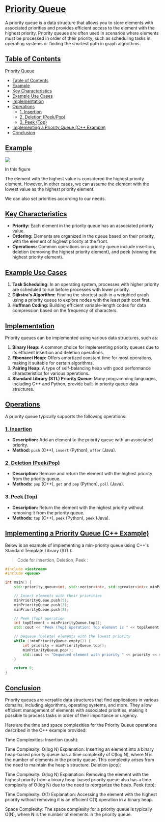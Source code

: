 # [Priority Queue](#priority-queue)

A priority queue is a data structure that allows you to store elements with associated priorities and provides efficient access to the element with the highest priority. Priority queues are often used in scenarios where elements must be processed in order of their priority, such as scheduling tasks in operating systems or finding the shortest path in graph algorithms.

## [Table of Contents](#table-of-contents)

[Priority Queue](#priority-queue)
- [Table of Contents](#table-of-contents)
- [Example](#example)
- [Key Characteristics](#key-characteristics)
- [Example Use Cases](#example-use-cases)
- [Implementation](#implementation)
- [Operations](#operations)
  - [1. Insertion](#1-insertion)
  - [2. Deletion (Peek/Pop)](#2-deletion-peekpop)
  - [3. Peek (Top)](#3-peek-top)
- [Implementing a Priority Queue (C++ Example)](#implementing-a-priority-queue-c-example)
- [Conclusion](#conclusion)

## [Example](#example) 
![](https://cdn.programiz.com/sites/tutorial2program/files/Introduction.png)

In this figure

The element with the highest value is considered the highest priority element. However, in other cases, we can assume the element with the lowest value as the highest priority element.

We can also set priorities according to our needs.


## [Key Characteristics](#key-characteristics)

- **Priority:** Each element in the priority queue has an associated priority value.
- **Ordering:** Elements are organized in the queue based on their priority, with the element of highest priority at the front.
- **Operations:** Common operations on a priority queue include insertion, deletion (removing the highest priority element), and peek (viewing the highest priority element).


## [Example Use Cases](#example-use-cases)

1. **Task Scheduling:** In an operating system, processes with higher priority are scheduled to run before processes with lower priority.
2. **Dijkstra's Algorithm:** Finding the shortest path in a weighted graph using a priority queue to explore nodes with the least path cost first.
3. **Huffman Coding:** Building efficient variable-length codes for data compression based on the frequency of characters.


## [Implementation](#implementation)

Priority queues can be implemented using various data structures, such as:

1. **Binary Heap:** A common choice for implementing priority queues due to its efficient insertion and deletion operations.
2. **Fibonacci Heap:** Offers amortized constant time for most operations, making it suitable for certain algorithms.
3. **Pairing Heap:** A type of self-balancing heap with good performance characteristics for various operations.
4. **Standard Library (STL) Priority Queue:** Many programming languages, including C++ and Python, provide built-in priority queue data structures.


## [Operations](#operations)

A priority queue typically supports the following operations:

### [1. Insertion](#1-insertion)
   - **Description:** Add an element to the priority queue with an associated priority.
   - **Method:** `push` (C++), `insert` (Python), `offer` (Java).

### [2. Deletion (Peek/Pop)](#2-deletion-peekpop)
   - **Description:** Remove and return the element with the highest priority from the priority queue.
   - **Methods:** `pop` (C++), `get` and `pop` (Python), `poll` (Java).

### [3. Peek (Top)](#3-peek-top)
   - **Description:** Return the element with the highest priority without removing it from the priority queue.
   - **Methods:** `top` (C++), `peek` (Python), `peek` (Java).


## [Implementing a Priority Queue (C++ Example)](#implementing-a-priority-queue-c-example)

Below is an example of implementing a min-priority queue using C++'s Standard Template Library (STL):



> Code for Insertion, Deletion, Peek :
```cpp
#include <iostream>
#include <queue>

int main() {
    std::priority_queue<int, std::vector<int>, std::greater<int>> minPriorityQueue;

    // Insert elements with their priorities
    minPriorityQueue.push(5);
    minPriorityQueue.push(3);
    minPriorityQueue.push(8);

    // Peek (Top) operation
    int topElement = minPriorityQueue.top();
    std::cout << "Peek (Top) operation: Top element is " << topElement << std::endl;

    // Dequeue (Delete) elements with the lowest priority
    while (!minPriorityQueue.empty()) {
        int priority = minPriorityQueue.top();
        minPriorityQueue.pop();
        std::cout << "Dequeued element with priority " << priority << std::endl;
    }

    return 0;
}
```
## [Conclusion](#conclusion)

Priority queues are versatile data structures that find applications in various domains, including algorithms, operating systems, and more. They allow efficient management of elements with associated priorities, making it possible to process tasks in order of their importance or urgency.

Here are the time and space complexities for the Priority Queue operations described in the C++ example provided:

Time Complexities:
Insertion (push):

Time Complexity: O(log N)
Explanation: Inserting an element into a binary heap-based priority queue has a time complexity of O(log N), where N is the number of elements in the priority queue. This complexity arises from the need to maintain the heap's structure.
Deletion (pop):

Time Complexity: O(log N)
Explanation: Removing the element with the highest priority from a binary heap-based priority queue also has a time complexity of O(log N) due to the need to reorganize the heap.
Peek (top):

Time Complexity: O(1)
Explanation: Accessing the element with the highest priority without removing it is an efficient O(1) operation in a binary heap.


Space Complexity:
The space complexity for a priority queue is typically O(N), where N is the number of elements in the priority queue.
